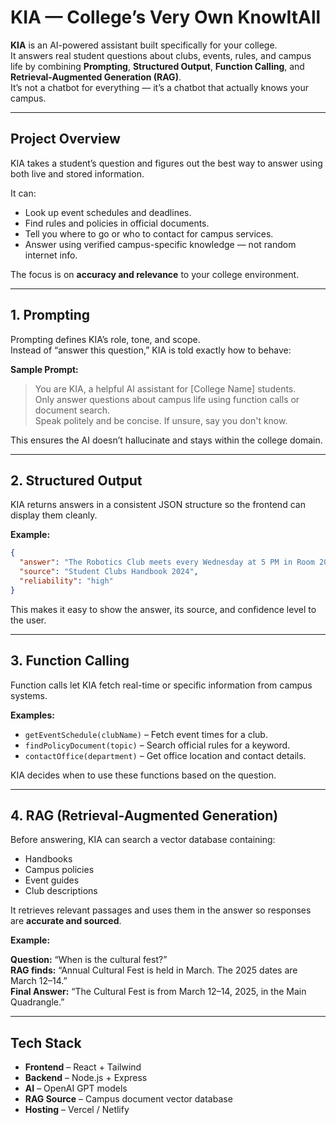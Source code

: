 # KIA — College’s Very Own KnowItAll

**KIA** is an AI-powered assistant built specifically for your college.  
It answers real student questions about clubs, events, rules, and campus life by combining **Prompting**, **Structured Output**, **Function Calling**, and **Retrieval-Augmented Generation (RAG)**.  
It’s not a chatbot for everything — it’s a chatbot that actually knows your campus.

---

## Project Overview

KIA takes a student’s question and figures out the best way to answer using both live and stored information.

It can:

- Look up event schedules and deadlines.
- Find rules and policies in official documents.
- Tell you where to go or who to contact for campus services.
- Answer using verified campus-specific knowledge — not random internet info.

The focus is on **accuracy and relevance** to your college environment.

---

## 1. Prompting

Prompting defines KIA’s role, tone, and scope.  
Instead of “answer this question,” KIA is told exactly how to behave:

**Sample Prompt:**
> You are KIA, a helpful AI assistant for [College Name] students.  
> Only answer questions about campus life using function calls or document search.  
> Speak politely and be concise. If unsure, say you don't know.

This ensures the AI doesn’t hallucinate and stays within the college domain.

---

## 2. Structured Output

KIA returns answers in a consistent JSON structure so the frontend can display them cleanly.

**Example:**
```json
{
  "answer": "The Robotics Club meets every Wednesday at 5 PM in Room 204.",
  "source": "Student Clubs Handbook 2024",
  "reliability": "high"
}
```
This makes it easy to show the answer, its source, and confidence level to the user.

---

## 3. Function Calling

Function calls let KIA fetch real-time or specific information from campus systems.

**Examples:**

- `getEventSchedule(clubName)` – Fetch event times for a club.
- `findPolicyDocument(topic)` – Search official rules for a keyword.
- `contactOffice(department)` – Get office location and contact details.

KIA decides when to use these functions based on the question.

---

## 4. RAG (Retrieval-Augmented Generation)

Before answering, KIA can search a vector database containing:

- Handbooks  
- Campus policies  
- Event guides  
- Club descriptions

It retrieves relevant passages and uses them in the answer so responses are **accurate and sourced**.

**Example:**

**Question:** “When is the cultural fest?”  
**RAG finds:** “Annual Cultural Fest is held in March. The 2025 dates are March 12–14.”  
**Final Answer:** “The Cultural Fest is from March 12–14, 2025, in the Main Quadrangle.”

---

## Tech Stack

- **Frontend** – React + Tailwind  
- **Backend** – Node.js + Express  
- **AI** – OpenAI GPT models  
- **RAG Source** – Campus document vector database  
- **Hosting** – Vercel / Netlify